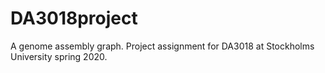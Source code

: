 # DA3018project
A genome assembly graph. Project assignment for DA3018 at Stockholms University spring 2020.
